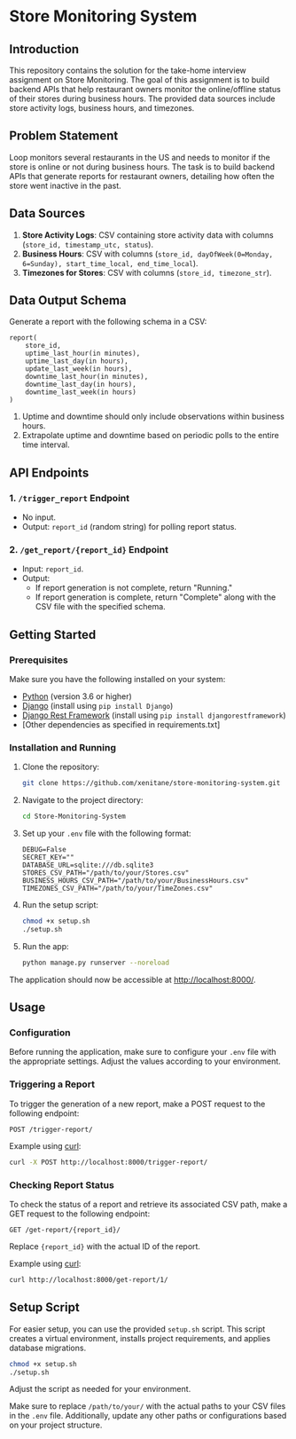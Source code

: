 # Store Monitoring System

## Introduction

This repository contains the solution for the take-home interview assignment on Store Monitoring. The goal of this assignment is to build backend APIs that help restaurant owners monitor the online/offline status of their stores during business hours. The provided data sources include store activity logs, business hours, and timezones.

## Problem Statement

Loop monitors several restaurants in the US and needs to monitor if the store is online or not during business hours. The task is to build backend APIs that generate reports for restaurant owners, detailing how often the store went inactive in the past.

## Data Sources

1. **Store Activity Logs**: CSV containing store activity data with columns (`store_id, timestamp_utc, status`).
2. **Business Hours**: CSV with columns (`store_id, dayOfWeek(0=Monday, 6=Sunday), start_time_local, end_time_local`).
3. **Timezones for Stores**: CSV with columns (`store_id, timezone_str`).

## Data Output Schema

Generate a report with the following schema in a CSV:

```
report(
    store_id,
    uptime_last_hour(in minutes),
    uptime_last_day(in hours),
    update_last_week(in hours),
    downtime_last_hour(in minutes),
    downtime_last_day(in hours),
    downtime_last_week(in hours)
)
```

1. Uptime and downtime should only include observations within business hours.
2. Extrapolate uptime and downtime based on periodic polls to the entire time interval.

## API Endpoints

### 1. `/trigger_report` Endpoint

-   No input.
-   Output: `report_id` (random string) for polling report status.

### 2. `/get_report/{report_id}` Endpoint

-   Input: `report_id`.
-   Output:
    -   If report generation is not complete, return "Running."
    -   If report generation is complete, return "Complete" along with the CSV file with the specified schema.

## Getting Started

### Prerequisites

Make sure you have the following installed on your system:

-   [Python](https://www.python.org/) (version 3.6 or higher)
-   [Django](https://www.djangoproject.com/) (install using `pip install Django`)
-   [Django Rest Framework](https://www.django-rest-framework.org/) (install using `pip install djangorestframework`)
-   [Other dependencies as specified in requirements.txt]

### Installation and Running

1. Clone the repository:

    ```bash
    git clone https://github.com/xenitane/store-monitoring-system.git
    ```

2. Navigate to the project directory:

    ```bash
    cd Store-Monitoring-System
    ```

3. Set up your `.env` file with the following format:

    ```env
    DEBUG=False
    SECRET_KEY=""
    DATABASE_URL=sqlite:///db.sqlite3
    STORES_CSV_PATH="/path/to/your/Stores.csv"
    BUSINESS_HOURS_CSV_PATH="/path/to/your/BusinessHours.csv"
    TIMEZONES_CSV_PATH="/path/to/your/TimeZones.csv"
    ```

4. Run the setup script:

    ```bash
    chmod +x setup.sh
    ./setup.sh
    ```

5. Run the app:

    ```bash
    python manage.py runserver --noreload
    ```

The application should now be accessible at [http://localhost:8000/](http://localhost:8000/).

## Usage

### Configuration

Before running the application, make sure to configure your `.env` file with the appropriate settings. Adjust the values according to your environment.

### Triggering a Report

To trigger the generation of a new report, make a POST request to the following endpoint:

```http
POST /trigger-report/
```

Example using [curl](https://curl.se/):

```bash
curl -X POST http://localhost:8000/trigger-report/
```

### Checking Report Status

To check the status of a report and retrieve its associated CSV path, make a GET request to the following endpoint:

```http
GET /get-report/{report_id}/
```

Replace `{report_id}` with the actual ID of the report.

Example using [curl](https://curl.se/):

```bash
curl http://localhost:8000/get-report/1/
```

## Setup Script

For easier setup, you can use the provided `setup.sh` script. This script creates a virtual environment, installs project requirements, and applies database migrations.

```bash
chmod +x setup.sh
./setup.sh
```

Adjust the script as needed for your environment.

Make sure to replace `/path/to/your/` with the actual paths to your CSV files in the `.env` file. Additionally, update any other paths or configurations based on your project structure.
